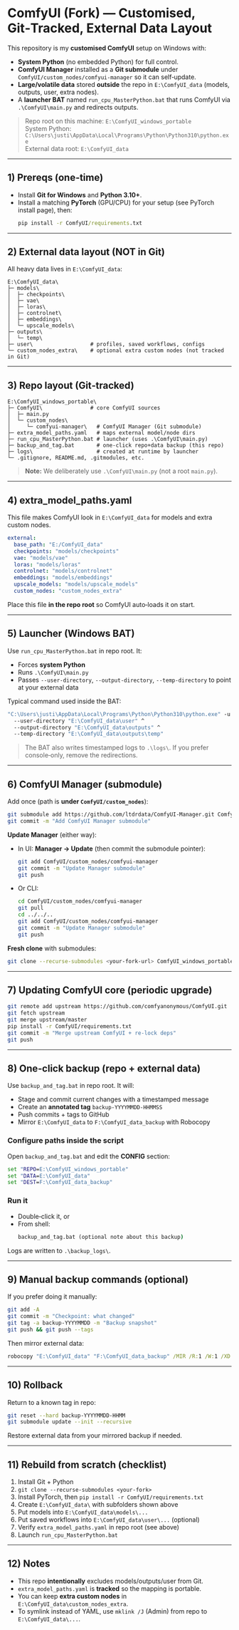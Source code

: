 # ComfyUI (Fork) — Customised, Git‑Tracked, External Data Layout

This repository is my **customised ComfyUI** setup on Windows with:
- **System Python** (no embedded Python) for full control.
- **ComfyUI Manager** installed as a **Git submodule** under `ComfyUI/custom_nodes/comfyui-manager` so it can self‑update.
- **Large/volatile data** stored **outside** the repo in `E:\ComfyUI_data` (models, outputs, user, extra nodes).
- A **launcher BAT** named `run_cpu_MasterPython.bat` that runs ComfyUI via `.\ComfyUI\main.py` and redirects outputs.

> Repo root on this machine: `E:\ComfyUI_windows_portable`  
> System Python: `C:\Users\justi\AppData\Local\Programs\Python\Python310\python.exe`  
> External data root: `E:\ComfyUI_data`

---

## 1) Prereqs (one‑time)
- Install **Git for Windows** and **Python 3.10+**.
- Install a matching **PyTorch** (GPU/CPU) for your setup (see PyTorch install page), then:
  ```bat
  pip install -r ComfyUI/requirements.txt
  ```

---

## 2) External data layout (NOT in Git)
All heavy data lives in `E:\ComfyUI_data`:

```
E:\ComfyUI_data\
├─ models\
│  ├─ checkpoints\
│  ├─ vae\
│  ├─ loras\
│  ├─ controlnet\
│  ├─ embeddings\
│  └─ upscale_models\
├─ outputs\
│  └─ temp\
├─ user\                  # profiles, saved workflows, configs
└─ custom_nodes_extra\    # optional extra custom nodes (not tracked in Git)
```

---

## 3) Repo layout (Git‑tracked)
```
E:\ComfyUI_windows_portable\
├─ ComfyUI\               # core ComfyUI sources
│  ├─ main.py
│  └─ custom_nodes\
│     └─ comfyui-manager\   # ComfyUI Manager (Git submodule)
├─ extra_model_paths.yaml   # maps external model/node dirs
├─ run_cpu_MasterPython.bat # launcher (uses .\ComfyUI\main.py)
├─ backup_and_tag.bat       # one-click repo+data backup (this repo)
├─ logs\                    # created at runtime by launcher
└─ .gitignore, README.md, .gitmodules, etc.
```

> **Note:** We deliberately use `.\ComfyUI\main.py` (not a root `main.py`).

---

## 4) extra_model_paths.yaml
This file makes ComfyUI look in `E:\ComfyUI_data` for models and extra custom nodes.

```yaml
external:
  base_path: "E:/ComfyUI_data"
  checkpoints: "models/checkpoints"
  vae: "models/vae"
  loras: "models/loras"
  controlnet: "models/controlnet"
  embeddings: "models/embeddings"
  upscale_models: "models/upscale_models"
  custom_nodes: "custom_nodes_extra"
```

Place this file **in the repo root** so ComfyUI auto‑loads it on start.

---

## 5) Launcher (Windows BAT)
Use `run_cpu_MasterPython.bat` in repo root. It:
- Forces **system Python**
- Runs `.\ComfyUI\main.py`
- Passes `--user-directory`, `--output-directory`, `--temp-directory` to point at your external data

Typical command used inside the BAT:
```bat
"C:\Users\justi\AppData\Local\Programs\Python\Python310\python.exe" -u -s ".\ComfyUI\main.py" ^
  --user-directory "E:\ComfyUI_data\user" ^
  --output-directory "E:\ComfyUI_data\outputs" ^
  --temp-directory "E:\ComfyUI_data\outputs\temp"
```

> The BAT also writes timestamped logs to `.\logs\`. If you prefer console‑only, remove the redirections.

---

## 6) ComfyUI Manager (submodule)
Add once (path is **under `ComfyUI/custom_nodes`**):
```bash
git submodule add https://github.com/ltdrdata/ComfyUI-Manager.git ComfyUI/custom_nodes/comfyui-manager
git commit -m "Add ComfyUI Manager submodule"
```

**Update Manager** (either way):
- In UI: **Manager → Update** (then commit the submodule pointer):
  ```bash
  git add ComfyUI/custom_nodes/comfyui-manager
  git commit -m "Update Manager submodule"
  git push
  ```
- Or CLI:
  ```bash
  cd ComfyUI/custom_nodes/comfyui-manager
  git pull
  cd ../../..
  git add ComfyUI/custom_nodes/comfyui-manager
  git commit -m "Update Manager submodule"
  git push
  ```

**Fresh clone** with submodules:
```bash
git clone --recurse-submodules <your-fork-url> ComfyUI_windows_portable
```

---

## 7) Updating ComfyUI core (periodic upgrade)
```bash
git remote add upstream https://github.com/comfyanonymous/ComfyUI.git  (once)
git fetch upstream
git merge upstream/master
pip install -r ComfyUI/requirements.txt
git commit -m "Merge upstream ComfyUI + re-lock deps"
git push
```

---

## 8) One‑click backup (repo + external data)
Use `backup_and_tag.bat` in repo root. It will:
- Stage and commit current changes with a timestamped message
- Create an **annotated tag** `backup-YYYYMMDD-HHMMSS`
- Push commits + tags to GitHub
- Mirror `E:\ComfyUI_data` to `F:\ComfyUI_data_backup` with Robocopy

### Configure paths inside the script
Open `backup_and_tag.bat` and edit the **CONFIG** section:
```bat
set "REPO=E:\ComfyUI_windows_portable"
set "DATA=E:\ComfyUI_data"
set "DEST=F:\ComfyUI_data_backup"
```

### Run it
- Double‑click it, or
- From shell:
  ```bat
  backup_and_tag.bat (optional note about this backup)
  ```
Logs are written to `.\backup_logs\`.

---

## 9) Manual backup commands (optional)
If you prefer doing it manually:
```bash
git add -A
git commit -m "Checkpoint: what changed"
git tag -a backup-YYYYMMDD -m "Backup snapshot"
git push && git push --tags
```
Then mirror external data:
```bat
robocopy "E:\ComfyUI_data" "F:\ComfyUI_data_backup" /MIR /R:1 /W:1 /XD temp "outputs\temp" /XF *.tmp /LOG+:"backup_logs\robocopy_YYYYMMDD.log"
```

---

## 10) Rollback
Return to a known tag in repo:
```bash
git reset --hard backup-YYYYMMDD-HHMM
git submodule update --init --recursive
```
Restore external data from your mirrored backup if needed.

---

## 11) Rebuild from scratch (checklist)
1. Install Git + Python
2. `git clone --recurse-submodules <your-fork>`
3. Install PyTorch, then `pip install -r ComfyUI/requirements.txt`
4. Create `E:\ComfyUI_data\` with subfolders shown above
5. Put models into `E:\ComfyUI_data\models\...`
6. Put saved workflows into `E:\ComfyUI_data\user\...` (optional)
7. Verify `extra_model_paths.yaml` in repo root (see above)
8. Launch `run_cpu_MasterPython.bat`

---

## 12) Notes
- This repo **intentionally** excludes models/outputs/user from Git.
- `extra_model_paths.yaml` is **tracked** so the mapping is portable.
- You can keep **extra custom nodes** in `E:\ComfyUI_data\custom_nodes_extra`.
- To symlink instead of YAML, use `mklink /J` (Admin) from repo to `E:\ComfyUI_data\...`.
